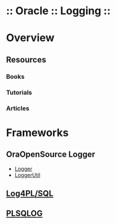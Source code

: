 :: Oracle :: Logging ::
=======================

# Overview

## Resources

### Books

### Tutorials

### Articles

# Frameworks

## OraOpenSource Logger

- [Logger](https://github.com/OraOpenSource/Logger)
- [LoggerUtil](https://github.com/alexnuijten/loggerutil)

## [Log4PL/SQL](http://log4plsql.sourceforge.net/)

## [PLSQLOG](http://plsqllog.softomatix.de/xwiki/bin/view/plsqllog/WebHome)
